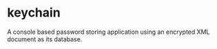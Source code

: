 keychain
========

A console based password storing application using an encrypted XML document as its database.
